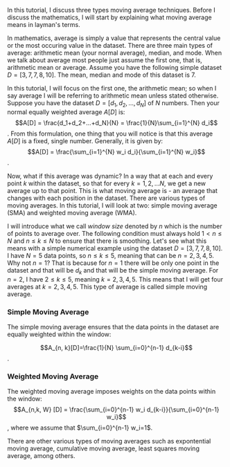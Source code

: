 In this tutorial, I discuss three types moving average techniques. Before I discuss the mathematics, I will start by explaining what moving average means in layman's terms.

In mathematics, average is simply a value that represents the central value or the most occuring value in the dataset. There are three main types of average: arithmetic mean (your normal average), median, and mode. When we talk about average most people just assume the first one, that is, arithmetic mean or average. 
Assume you have the following simple dataset $D=[3, 7, 7, 8, 10]$. The mean, median and mode of this dataset is $7$.

In this tutorial, I will focus on the first one, the arithmetic mean; so when I say average I will be referring to arithmetic mean unless stated otherwise. Suppose you have the dataset $D=[d_1, d_2, ..., d_N]$ of $N$ numbers. Then your normal equally weighted average $A[D]$ is:
$$A[D] = \frac{d_1+d_2+...+d_N}{N} = \frac{1}{N}\sum_{i=1}^{N} d_i$$.
From this formulation, one thing that you will notice is that this average $A[D]$ is a fixed, single number. Generally, it is given by:
$$A[D] = \frac{\sum_{i=1}^{N} w_i d_i}{\sum_{i=1}^{N} w_i}$$.

Now, what if this average was dynamic? In a way that at each and every point $k$ within the dataset, so that for every $k=1,2,...N$, we get a new average up to that point. This is what moving average is - an average that changes with each position in the dataset. There are various types of moving averages. 
In this tutorial, I will look at two: simple moving average (SMA) and weighted moving average (WMA).

I will introduce what we call $\textit{window size}$ denoted by $n$ which is the number of points to average over. The following condition must always hold $1 < n \leq N$ and $n \leq k \leq N$ to ensure that there is smoothing. 
Let's see what this means with a simple numerical example using the dataset $D=[3, 7, 7, 8, 10]$. I have $N=5$ data points, so $n \leq k \leq 5$, meaning that can be $n=2, 3, 4, 5$. Why not $n=1$? That is because for $n=1$ there will be only one point in the dataset and that will be $d_k$ and that will be the simple moving average. For $n=2$, I have $2 \leq k \leq 5$, meaning $k=2,3,4,5$. This means that I will get four averages at $k=2,3,4,5$. This type of average is called simple moving average.

### Simple Moving Average
The simple moving average ensures that the data points in the dataset are equally weighted within the window:

$$A_{n, k}[D]=\frac{1}{N} \sum_{i=0}^{n-1} d_{k-i}$$.

### Weighted Moving Average
The weighted moving average imposes weights on the data points within the window:
$$A_{n,k, W} [D] = \frac{\sum_{i=0}^{n-1} w_i d_{k-i}}{\sum_{i=0}^{n-1} w_i}$$,
where we assume that $\sum_{i=0}^{n-1} w_i=1$.

There are other various types of moving averages such as expontential moving average, cumulative moving average, least squares moving average, among others.
